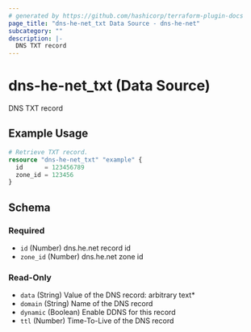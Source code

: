 ```yaml
---
# generated by https://github.com/hashicorp/terraform-plugin-docs
page_title: "dns-he-net_txt Data Source - dns-he-net"
subcategory: ""
description: |-
  DNS TXT record
---
```


# dns-he-net_txt (Data Source)

DNS TXT record

## Example Usage

```terraform
# Retrieve TXT record.
resource "dns-he-net_txt" "example" {
  id      = 123456789
  zone_id = 123456
}
```

<!-- schema generated by tfplugindocs -->
## Schema

### Required

- `id` (Number) dns.he.net record id
- `zone_id` (Number) dns.he.net zone id

### Read-Only

- `data` (String) Value of the DNS record: arbitrary text*
- `domain` (String) Name of the DNS record
- `dynamic` (Boolean) Enable DDNS for this record
- `ttl` (Number) Time-To-Live of the DNS record
